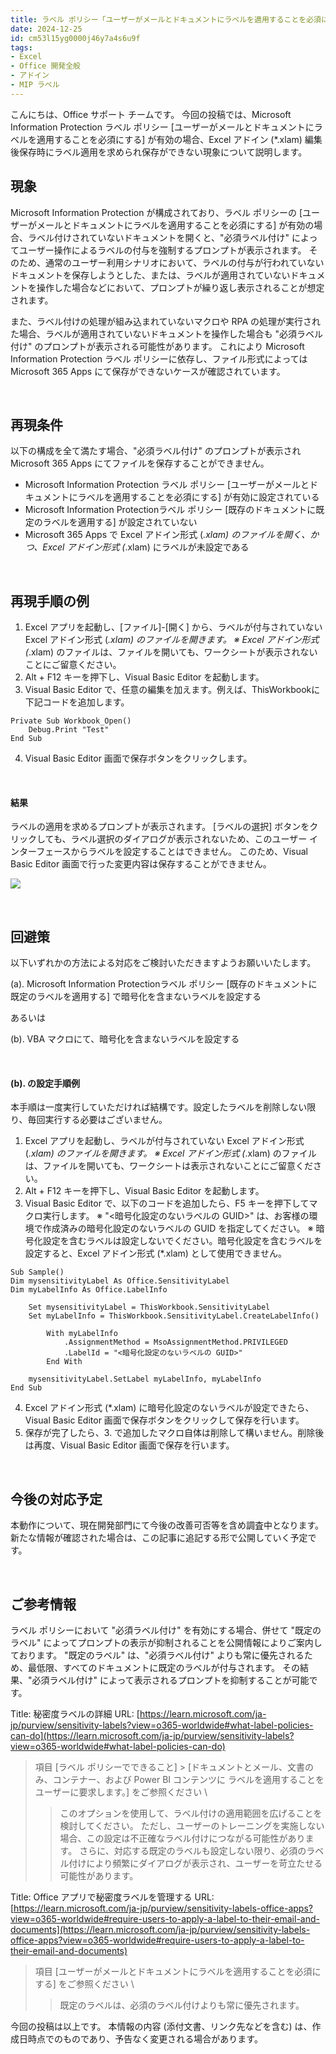 ```yaml
---
title: ラベル ポリシー「ユーザーがメールとドキュメントにラベルを適用することを必須にする」が有効の場合 Excel アドイン (.xlam) 保存時にラベル適用が求められ保存できない
date: 2024-12-25
id: cm53l15yg0000j46y7a4s6u9f
tags:
- Excel
- Office 開発全般
- アドイン
- MIP ラベル
---
```


こんにちは、Office サポート チームです。
今回の投稿では、Microsoft Information Protection ラベル ポリシー [ユーザーがメールとドキュメントにラベルを適用することを必須にする] が有効の場合、Excel アドイン (*.xlam) 編集後保存時にラベル適用を求められ保存ができない現象について説明します。


## 現象
Microsoft Information Protection が構成されており、ラベル ポリシーの [ユーザーがメールとドキュメントにラベルを適用することを必須にする] が有効の場合、ラベル付けされていないドキュメントを開くと、"必須ラベル付け" によってユーザー操作によるラベルの付与を強制するプロンプトが表示されます。
そのため、通常のユーザー利用シナリオにおいて、ラベルの付与が行われていないドキュメントを保存しようとした、または、ラベルが適用されていないドキュメントを操作した場合などにおいて、プロンプトが繰り返し表示されることが想定されます。

また、ラベル付けの処理が組み込まれていないマクロや RPA の処理が実行された場合、ラベルが適用されていないドキュメントを操作した場合も "必須ラベル付け" のプロンプトが表示される可能性があります。
これにより Microsoft Information Protection ラベル ポリシーに依存し、ファイル形式によっては Microsoft 365 Apps にて保存ができないケースが確認されています。

<br>

## 再現条件
以下の構成を全て満たす場合、"必須ラベル付け" のプロンプトが表示され Microsoft 365 Apps にてファイルを保存することができません。

- Microsoft Information Protection ラベル ポリシー [ユーザーがメールとドキュメントにラベルを適用することを必須にする] が有効に設定されている
- Microsoft Information Protectionラベル ポリシー [既存のドキュメントに既定のラベルを適用する] が設定されていない
- Microsoft 365 Apps で Excel アドイン形式 (*.xlam) のファイルを開く、かつ、Excel アドイン形式 (*.xlam) にラベルが未設定である

<br>

## 再現手順の例
1. Excel アプリを起動し、[ファイル]-[開く] から、ラベルが付与されていない Excel アドイン形式 (*.xlam) のファイルを開きます。
※ Excel アドイン形式 (*.xlam) のファイルは、ファイルを開いても、ワークシートが表示されないことにご留意ください。
2. Alt + F12 キーを押下し、Visual Basic Editor を起動します。
3. Visual Basic Editor で、任意の編集を加えます。例えば、ThisWorkbookに下記コードを追加します。

```
Private Sub Workbook_Open()
    Debug.Print "Test"
End Sub
```

4. Visual Basic Editor 画面で保存ボタンをクリックします。

<br>

#### 結果
ラベルの適用を求めるプロンプトが表示されます。
[ラベルの選択] ボタンをクリックしても、ラベル選択のダイアログが表示されないため、このユーザー インターフェースからラベルを設定することはできません。
このため、Visual Basic Editor 画面で行った変更内容は保存することができません。

![](image0.png)

<br>

## 回避策
以下いずれかの方法による対応をご検討いただきますようお願いいたします。

(a). Microsoft Information Protectionラベル ポリシー [既存のドキュメントに既定のラベルを適用する] で暗号化を含まないラベルを設定する

あるいは

(b). VBA マクロにて、暗号化を含まないラベルを設定する

<br>

#### (b). の設定手順例

本手順は一度実行していただければ結構です。設定したラベルを削除しない限り、毎回実行する必要はございません。

1. Excel アプリを起動し、ラベルが付与されていない Excel アドイン形式 (*.xlam) のファイルを開きます。
※ Excel アドイン形式 (*.xlam) のファイルは、ファイルを開いても、ワークシートは表示されないことにご留意ください。
2. Alt + F12 キーを押下し、Visual Basic Editor を起動します。
3. Visual Basic Editor で、以下のコードを追加したら、F5 キーを押下してマクロ実行します。
※ "<暗号化設定のないラベルの GUID>" は、お客様の環境で作成済みの暗号化設定のないラベルの GUID を指定してください。
※ 暗号化設定を含むラベルは設定しないでください。暗号化設定を含むラベルを設定すると、Excel アドイン形式 (*.xlam) として使用できません。

```
Sub Sample()
Dim mysensitivityLabel As Office.SensitivityLabel
Dim myLabelInfo As Office.LabelInfo

    Set mysensitivityLabel = ThisWorkbook.SensitivityLabel  
    Set myLabelInfo = ThisWorkbook.SensitivityLabel.CreateLabelInfo()

        With myLabelInfo
            .AssignmentMethod = MsoAssignmentMethod.PRIVILEGED
            .LabelId = "<暗号化設定のないラベルの GUID>"
        End With

    mysensitivityLabel.SetLabel myLabelInfo, myLabelInfo
End Sub

```
4. Excel アドイン形式 (*.xlam) に暗号化設定のないラベルが設定できたら、Visual Basic Editor 画面で保存ボタンをクリックして保存を行います。
5. 保存が完了したら、3. で追加したマクロ自体は削除して構いません。削除後は再度、Visual Basic Editor 画面で保存を行います。

<br>

## 今後の対応予定
本動作について、現在開発部門にて今後の改善可否等を含め調査中となります。
新たな情報が確認された場合は、この記事に追記する形で公開していく予定です。

<br>

## ご参考情報
ラベル ポリシーにおいて "必須ラベル付け" を有効にする場合、併せて "既定のラベル" によってプロンプトの表示が抑制されることを公開情報によりご案内しております。
"既定のラベル" は、"必須ラベル付け" よりも常に優先されるため、最低限、すべてのドキュメントに既定のラベルが付与されます。
その結果、"必須ラベル付け" によって表示されるプロンプトを抑制することが可能です。

Title: 秘密度ラベルの詳細
URL: [https://learn.microsoft.com/ja-jp/purview/sensitivity-labels?view=o365-worldwide#what-label-policies-can-do](https://learn.microsoft.com/ja-jp/purview/sensitivity-labels?view=o365-worldwide#what-label-policies-can-do)
> 項目 [ラベル ポリシーでできること] > [ドキュメントとメール、文書のみ、コンテナー、および Power BI コンテンツに ラベルを適用することをユーザーに要求します。] をご参照ください \
>> このオプションを使用して、ラベル付けの適用範囲を広げることを検討してください。 ただし、ユーザーのトレーニングを実施しない場合、この設定は不正確なラベル付けにつながる可能性があります。 さらに、対応する既定のラベルも設定しない限り、必須のラベル付けにより頻繁にダイアログが表示され、ユーザーを苛立たせる可能性があります。

Title: Office アプリで秘密度ラベルを管理する
URL: [https://learn.microsoft.com/ja-jp/purview/sensitivity-labels-office-apps?view=o365-worldwide#require-users-to-apply-a-label-to-their-email-and-documents](https://learn.microsoft.com/ja-jp/purview/sensitivity-labels-office-apps?view=o365-worldwide#require-users-to-apply-a-label-to-their-email-and-documents)
> 項目 [ユーザーがメールとドキュメントにラベルを適用することを必須にする] をご参照ください \
>> 既定のラベルは、必須のラベル付けよりも常に優先されます。



今回の投稿は以上です。
本情報の内容 (添付文書、リンク先などを含む) は、作成日時点でのものであり、予告なく変更される場合があります。



